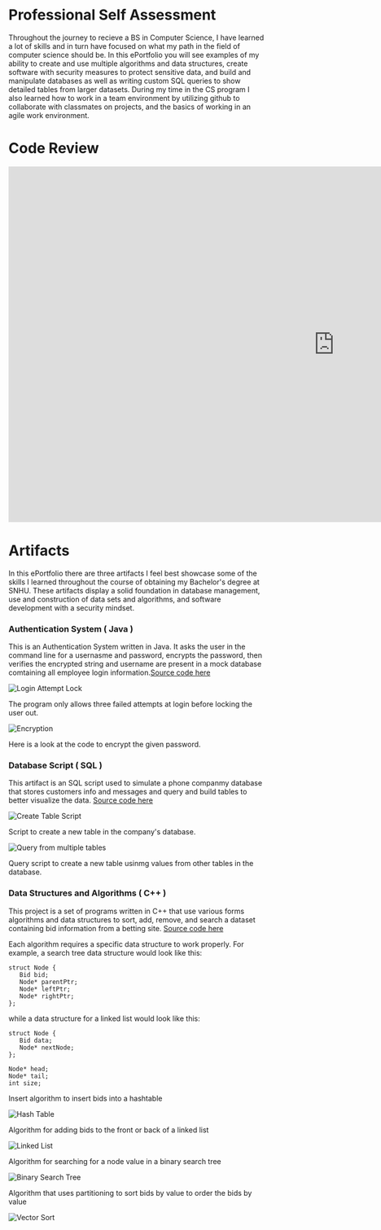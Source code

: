 # Professional Self Assessment

  Throughout the journey to recieve a BS in Computer Science, I have learned a lot of skills and in turn have focused on what my path in the field of computer science should be. In this ePortfolio you will see examples of my ability to create and use multiple algorithms and data structures, create software with security measures to protect sensitive data, and build and manipulate databases as well as writing custom SQL queries to show detailed tables from larger datasets. During my time in the CS program I also learned how to work in a team environment by utilizing github to collaborate with classmates on projects, and the basics of working in an agile work environment. 

# Code Review

<iframe width="1280" height="699" src="https://www.youtube.com/embed/kHSvA8kQFaU" frameborder="0" allow="accelerometer; autoplay; clipboard-write; encrypted-media; gyroscope; picture-in-picture" allowfullscreen></iframe>

# Artifacts

In this ePortfolio there are three artifacts I feel best showcase some of the skills I learned throughout the course of obtaining my Bachelor's degree at SNHU. These artifacts display a solid foundation in database management, use and construction of data sets and algorithms, and software development with a security mindset.

### Authentication System ( Java )

This is an Authentication System written in Java. It asks the user in the command line for a usernasme and password, encrypts the password, then verifies the encrypted string and username are present in a mock database comtaining all employee login information.[Source code here](https://github.com/brownt92/brownt92.github.io/tree/main/AuthenticationSystem)

![Login Attempt Lock](Images/loginattempt.PNG)

The program only allows three failed attempts at login before locking the user out.

![Encryption](Images/passwordencryption.PNG)

Here is a look at the code to encrypt the given password.

### Database Script ( SQL )
This artifact is an SQL script used to simulate a phone companmy database that stores customers info and messages and query and build tables to better visualize the data.
[Source code here](https://github.com/brownt92/brownt92.github.io/tree/main/Database%20Management)

![Create Table Script](Images/createtable.PNG)

Script to create a new table in the company's database.

![Query from multiple tables](Images/querytables.PNG)

Query script to create a new table usinmg values from other tables in the database.

### Data Structures and Algorithms ( C++ )

This project is a set of programs written in C++ that use various forms algorithms and data structures to sort, add, remove, and search a dataset containing bid information from a betting site. [Source code here](https://github.com/brownt92/brownt92.github.io/tree/main/Data%20Structures%20and%20Algorithms)

Each algorithm requires a specific data structure to work properly. For example, a search tree data structure would look like this:

```
struct Node {
   Bid bid;
   Node* parentPtr;
   Node* leftPtr;
   Node* rightPtr;
};
```
while a data structure for a linked list would look like this:
```
struct Node {
   Bid data;
   Node* nextNode;
};

Node* head;
Node* tail;
int size;
```
Insert algorithm to insert bids into a hashtable

![Hash Table](Images/hashtable.PNG)

Algorithm for adding bids to the front or back of a linked list

![Linked List](Images/linkedlist.PNG)

Algorithm for searching for a node value in a binary search tree

![Binary Search Tree](Images/searchtree.PNG)

Algorithm that uses partitioning to sort bids by value to order the bids by value

![Vector Sort](Images/vectorsort.PNG)


